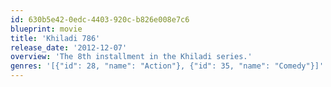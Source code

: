 ```yaml
---
id: 630b5e42-0edc-4403-920c-b826e008e7c6
blueprint: movie
title: 'Khiladi 786'
release_date: '2012-12-07'
overview: 'The 8th installment in the Khiladi series.'
genres: '[{"id": 28, "name": "Action"}, {"id": 35, "name": "Comedy"}]'
---
```


